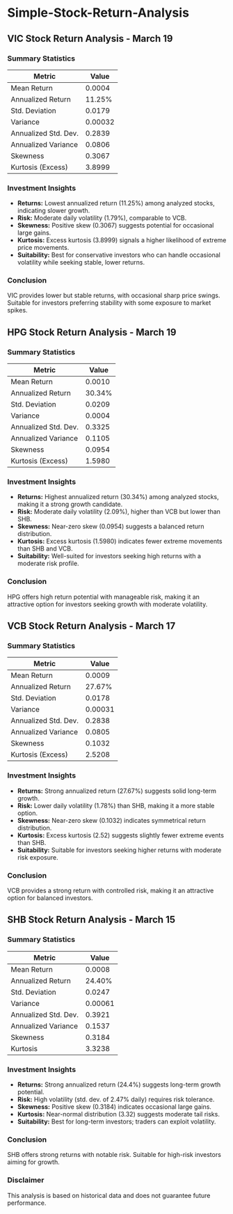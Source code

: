 # Simple-Stock-Return-Analysis

## VIC Stock Return Analysis - March 19

### Summary Statistics

| Metric               | Value  |
|----------------------|--------|
| Mean Return         | 0.0004 |
| Annualized Return  | 11.25% |
| Std. Deviation     | 0.0179 |
| Variance           | 0.00032 |
| Annualized Std. Dev.| 0.2839 |
| Annualized Variance | 0.0806 |
| Skewness           | 0.3067 |
| Kurtosis (Excess)  | 3.8999 |

### Investment Insights
- **Returns:** Lowest annualized return (11.25%) among analyzed stocks, indicating slower growth.
- **Risk:** Moderate daily volatility (1.79%), comparable to VCB.
- **Skewness:** Positive skew (0.3067) suggests potential for occasional large gains.
- **Kurtosis:** Excess kurtosis (3.8999) signals a higher likelihood of extreme price movements.
- **Suitability:** Best for conservative investors who can handle occasional volatility while seeking stable, lower returns.

### Conclusion
VIC provides lower but stable returns, with occasional sharp price swings. Suitable for investors preferring stability with some exposure to market spikes.

## HPG Stock Return Analysis - March 19

### Summary Statistics

| Metric               | Value  |
|----------------------|--------|
| Mean Return         | 0.0010 |
| Annualized Return  | 30.34% |
| Std. Deviation     | 0.0209 |
| Variance           | 0.0004 |
| Annualized Std. Dev.| 0.3325 |
| Annualized Variance | 0.1105 |
| Skewness           | 0.0954 |
| Kurtosis (Excess)  | 1.5980 |

### Investment Insights
- **Returns:** Highest annualized return (30.34%) among analyzed stocks, making it a strong growth candidate.
- **Risk:** Moderate daily volatility (2.09%), higher than VCB but lower than SHB.
- **Skewness:** Near-zero skew (0.0954) suggests a balanced return distribution.
- **Kurtosis:** Excess kurtosis (1.5980) indicates fewer extreme movements than SHB and VCB.
- **Suitability:** Well-suited for investors seeking high returns with a moderate risk profile.

### Conclusion
HPG offers high return potential with manageable risk, making it an attractive option for investors seeking growth with moderate volatility.

## VCB Stock Return Analysis - March 17

### Summary Statistics

| Metric               | Value  |
|----------------------|--------|
| Mean Return         | 0.0009 |
| Annualized Return  | 27.67% |
| Std. Deviation     | 0.0178 |
| Variance           | 0.00031 |
| Annualized Std. Dev.| 0.2838 |
| Annualized Variance | 0.0805 |
| Skewness           | 0.1032 |
| Kurtosis (Excess)  | 2.5208 |

### Investment Insights
- **Returns:** Strong annualized return (27.67%) suggests solid long-term growth.
- **Risk:** Lower daily volatility (1.78%) than SHB, making it a more stable option.
- **Skewness:** Near-zero skew (0.1032) indicates symmetrical return distribution.
- **Kurtosis:** Excess kurtosis (2.52) suggests slightly fewer extreme events than SHB.
- **Suitability:** Suitable for investors seeking higher returns with moderate risk exposure.

### Conclusion
VCB provides a strong return with controlled risk, making it an attractive option for balanced investors.

## SHB Stock Return Analysis - March 15

### Summary Statistics

| Metric               | Value  |
|----------------------|--------|
| Mean Return         | 0.0008 |
| Annualized Return  | 24.40% |
| Std. Deviation     | 0.0247 |
| Variance           | 0.00061 |
| Annualized Std. Dev.| 0.3921 |
| Annualized Variance | 0.1537 |
| Skewness           | 0.3184 |
| Kurtosis           | 3.3238 |

### Investment Insights
- **Returns:** Strong annualized return (24.4%) suggests long-term growth potential.
- **Risk:** High volatility (std. dev. of 2.47% daily) requires risk tolerance.
- **Skewness:** Positive skew (0.3184) indicates occasional large gains.
- **Kurtosis:** Near-normal distribution (3.32) suggests moderate tail risks.
- **Suitability:** Best for long-term investors; traders can exploit volatility.

### Conclusion
SHB offers strong returns with notable risk. Suitable for high-risk investors aiming for growth.

### Disclaimer
This analysis is based on historical data and does not guarantee future performance.

